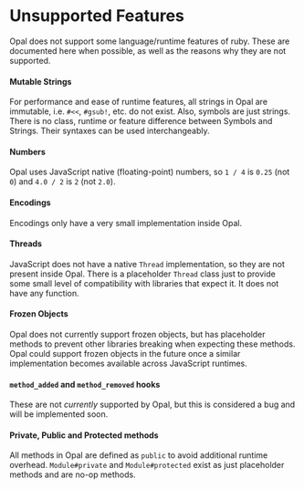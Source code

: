 # Unsupported Features

Opal does not support some language/runtime features of ruby. These are documented here when possible, as well as the reasons why they are not supported.

#### Mutable Strings ####

For performance and ease of runtime features, all strings in Opal are immutable, i.e. `#<<`, `#gsub!`, etc. do not exist. Also, symbols are just strings. There is no class, runtime or feature difference between Symbols and Strings. Their syntaxes can be used interchangeably.

#### Numbers ####

Opal uses JavaScript native (floating-point) numbers, so `1 / 4` is `0.25` (not `0`) and `4.0 / 2` is `2` (not `2.0`).

#### Encodings ####

Encodings only have a very small implementation inside Opal.

#### Threads ####

JavaScript does not have a native `Thread` implementation, so they are not present inside Opal. There is a placeholder `Thread` class just to provide some small level of compatibility with libraries that expect it. It does not have any function.

#### Frozen Objects ####

Opal does not currently support frozen objects, but has placeholder methods to prevent other libraries breaking when expecting these methods. Opal could support frozen objects in the future once a similar implementation becomes available across JavaScript runtimes.

#### `method_added` and `method_removed` hooks ####

These are not *currently* supported by Opal, but this is considered a bug and will be implemented soon.

#### Private, Public and Protected methods ####

All methods in Opal are defined as `public` to avoid additional runtime overhead. `Module#private` and `Module#protected` exist as just placeholder methods and are no-op methods.
